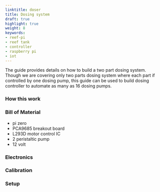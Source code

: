 ```yaml
---
linktitle: doser
title: Dosing system
draft: true
highlight: true
weight: 8
keywords:
- reef-pi
- reef tank
- controller
- raspberry pi
- iot
---
```


The guide provides details on how to build a two part dosing system. Though we are covering only two parts dosing system where each part if controlled by one dosing pump, this guide can be used to build dosing controller to automate as many as 16 dosing pumps.

### How this work

### Bill of Material

- pi zero
- PCA9685 breakout board 
- L293D motor control IC
- 2 peristaltic pump
- 12 volt 


### Electronics

### Calibration

### Setup
